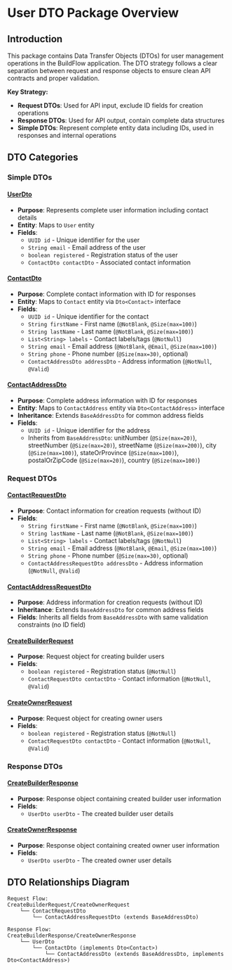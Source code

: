 # User DTO Package Overview

## Introduction

This package contains Data Transfer Objects (DTOs) for user management operations in the BuildFlow application. The DTO strategy follows a clear separation between request and response objects to ensure clean API contracts and proper validation.

**Key Strategy:**
- **Request DTOs**: Used for API input, exclude ID fields for creation operations
- **Response DTOs**: Used for API output, contain complete data structures
- **Simple DTOs**: Represent complete entity data including IDs, used in responses and internal operations

## DTO Categories

### Simple DTOs

#### [UserDto](./UserDto.java)
- **Purpose**: Represents complete user information including contact details
- **Entity**: Maps to `User` entity
- **Fields**:
  - `UUID id` - Unique identifier for the user
  - `String email` - Email address of the user
  - `boolean registered` - Registration status of the user  
  - `ContactDto contactDto` - Associated contact information

#### [ContactDto](./ContactDto.java)
- **Purpose**: Complete contact information with ID for responses
- **Entity**: Maps to `Contact` entity via `Dto<Contact>` interface
- **Fields**:
  - `UUID id` - Unique identifier for the contact
  - `String firstName` - First name (`@NotBlank`, `@Size(max=100)`)
  - `String lastName` - Last name (`@NotBlank`, `@Size(max=100)`)
  - `List<String> labels` - Contact labels/tags (`@NotNull`)
  - `String email` - Email address (`@NotBlank`, `@Email`, `@Size(max=100)`)
  - `String phone` - Phone number (`@Size(max=30)`, optional)
  - `ContactAddressDto addressDto` - Address information (`@NotNull`, `@Valid`)

#### [ContactAddressDto](./ContactAddressDto.java)
- **Purpose**: Complete address information with ID for responses
- **Entity**: Maps to `ContactAddress` entity via `Dto<ContactAddress>` interface
- **Inheritance**: Extends `BaseAddressDto` for common address fields
- **Fields**:
  - `UUID id` - Unique identifier for the address
  - Inherits from `BaseAddressDto`: unitNumber (`@Size(max=20)`), streetNumber (`@Size(max=20)`), streetName (`@Size(max=200)`), city (`@Size(max=100)`), stateOrProvince (`@Size(max=100)`), postalOrZipCode (`@Size(max=20)`), country (`@Size(max=100)`)

### Request DTOs

#### [ContactRequestDto](./dto/ContactRequestDto.java)
- **Purpose**: Contact information for creation requests (without ID)
- **Fields**:
  - `String firstName` - First name (`@NotBlank`, `@Size(max=100)`)
  - `String lastName` - Last name (`@NotBlank`, `@Size(max=100)`)
  - `List<String> labels` - Contact labels/tags (`@NotNull`)
  - `String email` - Email address (`@NotBlank`, `@Email`, `@Size(max=100)`)
  - `String phone` - Phone number (`@Size(max=30)`, optional)
  - `ContactAddressRequestDto addressDto` - Address information (`@NotNull`, `@Valid`)

#### [ContactAddressRequestDto](./dto/ContactAddressRequestDto.java)
- **Purpose**: Address information for creation requests (without ID)
- **Inheritance**: Extends `BaseAddressDto` for common address fields
- **Fields**: Inherits all fields from `BaseAddressDto` with same validation constraints (no ID field)

#### [CreateBuilderRequest](./dto/CreateBuilderRequest.java)
- **Purpose**: Request object for creating builder users
- **Fields**:
  - `boolean registered` - Registration status (`@NotNull`)
  - `ContactRequestDto contactDto` - Contact information (`@NotNull`, `@Valid`)

#### [CreateOwnerRequest](./dto/CreateOwnerRequest.java)
- **Purpose**: Request object for creating owner users
- **Fields**:
  - `boolean registered` - Registration status (`@NotNull`)
  - `ContactRequestDto contactDto` - Contact information (`@NotNull`, `@Valid`)

### Response DTOs

#### [CreateBuilderResponse](./dto/CreateBuilderResponse.java)
- **Purpose**: Response object containing created builder user information
- **Fields**:
  - `UserDto userDto` - The created builder user details

#### [CreateOwnerResponse](./dto/CreateOwnerResponse.java)
- **Purpose**: Response object containing created owner user information
- **Fields**:
  - `UserDto userDto` - The created owner user details

## DTO Relationships Diagram

```
Request Flow:
CreateBuilderRequest/CreateOwnerRequest
    └── ContactRequestDto
        └── ContactAddressRequestDto (extends BaseAddressDto)

Response Flow:
CreateBuilderResponse/CreateOwnerResponse
    └── UserDto
        └── ContactDto (implements Dto<Contact>)
            └── ContactAddressDto (extends BaseAddressDto, implements Dto<ContactAddress>)
```

